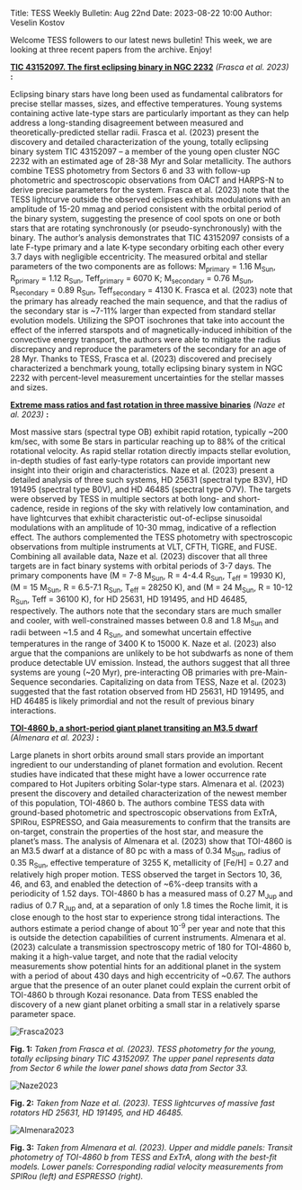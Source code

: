 Title: TESS Weekly Bulletin: Aug 22nd
Date: 2023-08-22 10:00
Author: Veselin Kostov

Welcome TESS followers to our latest news bulletin! This week, we are looking at three recent papers from the archive. Enjoy!


**[TIC 43152097. The first eclipsing binary in NGC 2232](https://arxiv.org/abs/2307.14081)** *(Frasca et al. 2023)* **:**

Eclipsing binary stars have long been used as fundamental calibrators for precise stellar masses, sizes, and effective temperatures. Young systems containing active late-type stars are particularly important as they can help address a long-standing disagreement between measured and theoretically-predicted stellar radii. Frasca et al. (2023) present the discovery and detailed characterization of the young, totally eclipsing binary system TIC 43152097 – a member of the young open cluster NGC 2232 with an estimated age of 28-38 Myr and Solar metallicity. The authors combine TESS photometry from Sectors 6 and  33 with follow-up photometric and spectroscopic observations from OACT and HARPS-N to derive precise parameters for the system. Frasca et al. (2023) note that the TESS lightcurve outside the observed eclipses exhibits modulations with an amplitude of 15-20 mmag and period consistent with the orbital period of the binary system, suggesting the presence of cool spots on one or both stars that are rotating synchronously (or pseudo-synchronously) with the binary. The author’s analysis demonstrates that TIC 43152097 consists of a late F-type primary and a late K-type secondary orbiting each other every 3.7 days with negligible eccentricity. The measured orbital and stellar parameters of the two components are as follows: M<sub>primary</sub> = 1.16 M<sub>Sun</sub>, R<sub>primary</sub> = 1.12 R<sub>Sun</sub>, Teff<sub>primary</sub> = 6070 K; M<sub>secondary</sub> = 0.76 M<sub>Sun</sub>, R<sub>secondary</sub> = 0.89 R<sub>Sun</sub>, Teff<sub>secondary</sub> = 4130 K. Frasca et al. (2023) note that the primary has already reached the main sequence, and that the radius of the secondary star is ~7-11% larger than expected from standard stellar evolution models. Utilizing the SPOT isochrones that take into account the effect of the inferred starspots and of magnetically-induced inhibition of the convective energy transport, the authors were able to mitigate the radius discrepancy and reproduce the parameters of the secondary for an age of 28 Myr. Thanks to TESS, Frasca et al. (2023) discovered and precisely characterized a benchmark young, totally eclipsing binary system in NGC 2232 with percent-level measurement uncertainties for the stellar masses and sizes.

**[Extreme mass ratios and fast rotation in three massive binaries](https://arxiv.org/abs/2308.02368)** *(Naze et al. 2023)* **:**

Most massive stars (spectral type OB) exhibit rapid rotation, typically ~200 km/sec, with some Be stars in particular reaching up to 88% of the critical rotational velocity. As rapid stellar rotation directly impacts stellar evolution, in-depth studies of fast early-type rotators can provide important new insight into their origin and characteristics. Naze et al. (2023) present a detailed analysis of three such systems, HD 25631 (spectral type B3V), HD 191495 (spectral type B0V), and HD 46485 (spectral type O7V). The targets were observed by TESS in multiple sectors at both long- and short-cadence, reside in regions of the sky with relatively low contamination, and have lightcurves that exhibit characteristic out-of-eclipse sinusoidal modulations with an amplitude of 10-30 mmag, indicative of a reflection effect. The authors complemented the TESS photometry with spectroscopic observations from multiple instruments at VLT, CFTH, TIGRE, and FUSE. Combining all available data, Naze et al. (2023) discover that all three targets are in fact binary systems with orbital periods of 3-7 days. The primary components have (M = 7-8 M<sub>Sun</sub>, R = 4-4.4 R<sub>Sun</sub>, T<sub>eff</sub> = 19930 K), (M = 15 M<sub>Sun</sub>, R = 6.5-7.1 R<sub>Sun</sub>, T<sub>eff</sub> = 28250 K), and (M = 24 M<sub>Sun</sub>, R = 10-12 R<sub>Sun</sub>, Teff = 36100 K), for HD 25631, HD 191495, and HD 46485, respectively. The authors note that the secondary stars are much smaller and cooler, with well-constrained masses between 0.8 and 1.8 M<sub>Sun</sub> and radii between ~1.5 and 4 R<sub>Sun</sub>, and somewhat uncertain effective temperatures in the range of 3400 K to 15000 K. Naze et al. (2023) also argue that the companions are unlikely to be hot subdwarfs as none of them produce detectable UV emission. Instead, the authors suggest that all three systems are young (~20 Myr), pre-interacting OB primaries with pre-Main-Sequence secondaries. Capitalizing on data from TESS, Naze et al. (2023) suggested that the fast rotation observed from HD 25631, HD 191495, and HD 46485 is likely primordial and not the result of previous binary interactions. 


**[TOI-4860 b, a short-period giant planet transiting an M3.5 dwarf](https://arxiv.org/abs/2308.01454)** *(Almenara et al. 2023)* **:**

Large planets in short orbits around small stars provide an important ingredient to our understanding of planet formation and evolution. Recent studies have indicated that these might have a lower occurrence rate compared to Hot Jupiters orbiting Solar-type stars. Almenara et al. (2023) present the discovery and detailed characterization of the newest member of this population, TOI-4860 b. The authors combine TESS data with ground-based photometric and spectroscopic observations from ExTrA, SPIRou, ESPRESSO, and Gaia measurements to confirm that the transits are on-target, constrain the properties of the host star, and measure the planet’s mass.  The analysis of Almenara et al. (2023) show that TOI-4860 is an M3.5 dwarf at a distance of 80 pc with a mass of 0.34 M<sub>Sun</sub>, radius of 0.35 R<sub>Sun</sub>, effective temperature of 3255 K, metallicity of [Fe/H] = 0.27 and relatively high proper motion. TESS observed the target in Sectors 10, 36, 46, and 63, and enabled the detection of ~6%-deep transits with a periodicity of 1.52 days. TOI-4860 b has a measured mass of 0.27 M<sub>Jup</sub> and radius of 0.7 R<sub>Jup</sub> and, at a separation of only 1.8 times the Roche limit, it is close enough to the host star to experience strong tidal interactions. The authors estimate a period change of about 10<sup>-9</sup> per year and note that this is outside the detection capabilities of current instruments. Almenara et al. (2023) calculate a transmission spectroscopy metric of 180 for TOI-4860 b, making it a high-value target, and note that the radial velocity measurements show potential hints for an additional planet in the system with a period of about 430 days and high eccentricity of ~0.67. The authors argue that the presence of an outer planet could explain the current orbit of TOI-4860 b through Kozai resonance. Data from TESS enabled the discovery of a new giant planet orbiting a small star in a relatively sparse parameter space. 


![Frasca2023](images/Frasca_2023_Fig2.png)

**Fig. 1:** *Taken from Frasca et al. (2023). TESS photometry for the young, totally eclipsing binary TIC 43152097. The upper panel represents data from Sector 6 while the lower panel shows data from Sector 33.*

![Naze2023](images/Naze_2023_Fig1.png)

**Fig. 2:** *Taken from Naze et al. (2023). TESS lightcurves of massive fast rotators HD 25631, HD 191495, and HD 46485.*

![Almenara2023](images/Almenara_2023_Fig7.png)

**Fig. 3:** *Taken from Almenara et al. (2023). Upper and middle panels: Transit photometry of TOI-4860 b from TESS and ExTrA, along with the best-fit models. Lower panels: Corresponding radial velocity measurements from SPIRou (left) and ESPRESSO (right).*